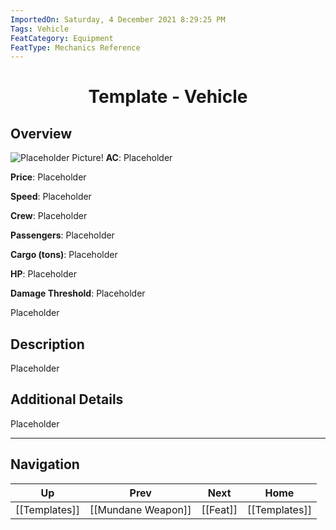 ```yaml
---
ImportedOn: Saturday, 4 December 2021 8:29:25 PM
Tags: Vehicle
FeatCategory: Equipment
FeatType: Mechanics Reference
---
```

# <center>Template - Vehicle</center>

## Overview
![Placeholder Picture!](ImagePlaceholder.png)
**AC**: Placeholder

**Price**: Placeholder

**Speed**: Placeholder

**Crew**: Placeholder

**Passengers**: Placeholder

**Cargo (tons)**: Placeholder

**HP**: Placeholder

**Damage Threshold**: Placeholder

Placeholder

## Description

Placeholder

## Additional Details

Placeholder


---
## Navigation
| Up | Prev | Next | Home |
|----|------|------|------|
| [[Templates]] | [[Mundane Weapon]] | [[Feat]] | [[Templates]] |
